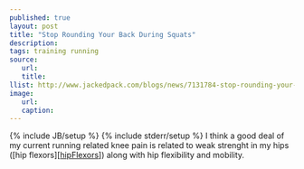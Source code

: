 ```yaml
---
published: true
layout: post
title: "Stop Rounding Your Back During Squats"
description:
tags: training running
source:
   url:
   title:
llist: http://www.jackedpack.com/blogs/news/7131784-stop-rounding-your-back-during-squats
image:
   url:
   caption:
---
```

{% include JB/setup %}
{% include stderr/setup %}
I think a good deal of my current running related knee pain is related to weak strenght in my hips ([hip flexors][[hipFlexors]]) along with hip flexibility and mobility.


[hipFlexors]: http://en.wikipedia.org/wiki/Hip_flexors